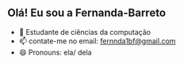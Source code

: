 ## Olá! Eu sou a Fernanda-Barreto

- 🌱 Estudante de ciências da computação 
- 📫 contate-me no email: fernnda1bf@gmail.com
- 😄 Pronouns: ela/ dela
